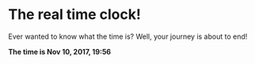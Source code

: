 # The real time clock!

Ever wanted to know what the time is? Well, your journey is about to end!

**The time is Nov 10, 2017, 19:56**